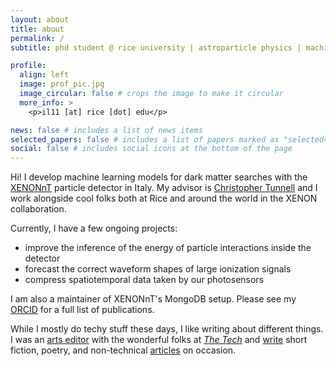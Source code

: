 ```yaml
---
layout: about
title: about
permalink: /
subtitle: phd student @ rice university | astroparticle physics | machine learning

profile:
  align: left
  image: prof_pic.jpg
  image_circular: false # crops the image to make it circular
  more_info: >
    <p>il11 [at] rice [dot] edu</p>

news: false # includes a list of news items
selected_papers: false # includes a list of papers marked as "selected={true}"
social: false # includes social icons at the bottom of the page
---
```


Hi! I develop machine learning models for dark matter searches with the [XENONnT](https://xenonexperiment.org/) particle detector in Italy. My advisor is [Christopher Tunnell](https://profiles.rice.edu/faculty/christopher-tunnell) and I work alongside cool folks both at Rice and around the world in the XENON collaboration.

Currently, I have a few ongoing projects:
 * improve the inference of the energy of particle interactions inside the detector
 * forecast the correct waveform shapes of large ionization signals
 * compress spatiotemporal data taken by our photosensors

I am also a maintainer of XENONnT's MongoDB setup. Please see my [ORCID](https://orcid.org/my-orcid?orcid=0000-0001-6655-3685) for a full list of publications.

While I mostly do techy stuff these days, I like writing about different things. I was an [arts editor](https://thetech.com/authors/ivy-li) with the wonderful folks at *[The Tech](https://thetech.com)* and [write](https://napoliion.github.io/writing/) short fiction, poetry, and non-technical [articles](https://www.ricethresher.org/staff/ivy-li) on occasion.
